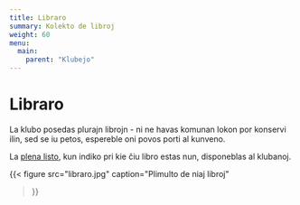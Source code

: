 ```yaml
---
title: Libraro
summary: Kolekto de libroj
weight: 60
menu:
  main:
    parent: "Klubejo"
---
```


# Libraro

La klubo posedas plurajn librojn - ni ne havas komunan lokon por konservi ilin, sed se iu petos, espereble oni povos porti al kunveno.

La [plena listo](https://docs.google.com/spreadsheets/d/1VzrOh-R_qyZAZLI66ZB5-QpNWai2mEHndS9DRe3kxKQ), kun indiko pri kie ĉiu libro estas nun, disponeblas al klubanoj.

{{< figure
  src="libraro.jpg"
  caption="Plimulto de niaj libroj"
>}}
